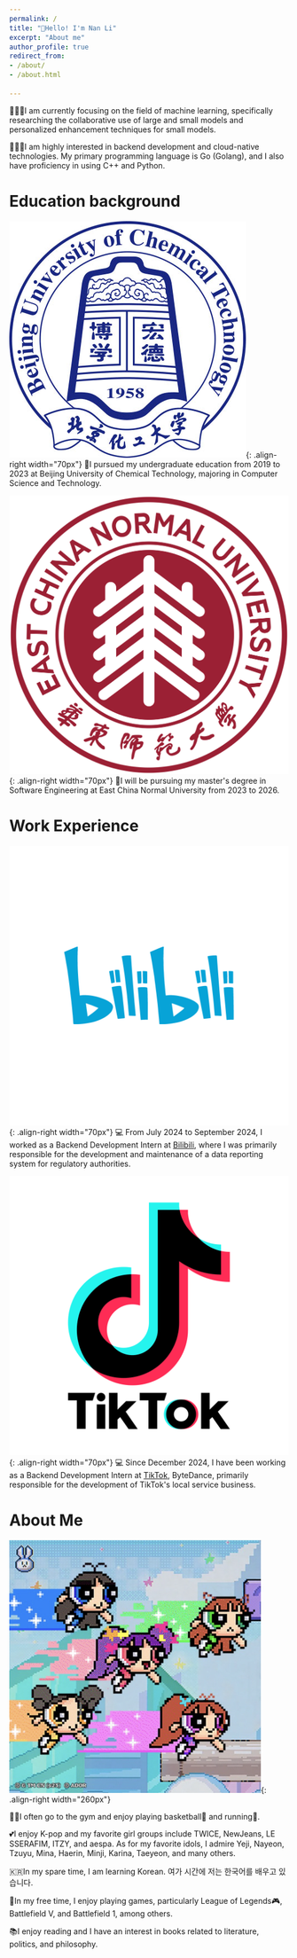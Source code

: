 ```yaml
---
permalink: /
title: "👋Hello! I'm Nan Li"
excerpt: "About me"
author_profile: true
redirect_from:
- /about/
- /about.html

---
```


👨🏻‍💻I am currently focusing on the field of machine learning, specifically researching the collaborative use of large and small models and personalized enhancement techniques for small models.

👨🏻‍💻I am highly interested in backend development and cloud-native technologies. My primary programming language is Go (Golang), and I also have proficiency in using C++ and Python.

Education background
======

![buct](/images/buct.jpeg){: .align-right width="70px"}
🏫I pursued my undergraduate education from 2019 to 2023 at Beijing University of Chemical Technology, majoring in Computer Science and Technology.

![ecnu](/images/ecnu.png){: .align-right width="70px"}
🏫I will be pursuing my master's degree in Software Engineering at East China Normal University from 2023 to 2026.


Work Experience
======

![Bilibili](/images/bilibili-logo.png){: .align-right width="70px"}
💻 From July 2024 to September 2024, I worked as a Backend Development Intern at [Bilibili](https://www.bilibili.com), where I was primarily responsible for the development and maintenance of a data reporting system for regulatory authorities.

![TikTok](/images/tiktok-logo.png){: .align-right width="70px"}
💻 Since December 2024, I have been working as a Backend Development Intern at [TikTok](https://www.tiktok.com), ByteDance, primarily responsible for the development of TikTok's local service business.



About Me
======

![NewJeans](/images/SuperShy.png){: .align-right width="260px"}


💪🏽I often go to the gym and enjoy playing basketball🏀 and running🏃.

💕I enjoy K-pop and my favorite girl groups include TWICE, NewJeans, LE SSERAFIM, ITZY, and aespa. As for my favorite idols, I admire Yeji, Nayeon, Tzuyu, Mina, Haerin, Minji, Karina, Taeyeon, and many others.

🇰🇷In my spare time, I am learning Korean. 여가 시간에 저는 한국어를 배우고 있습니다.

👾In my free time, I enjoy playing games, particularly League of Legends🎮, Battlefield V, and Battlefield 1, among others.

📚I enjoy reading and I have an interest in books related to literature, politics, and philosophy.